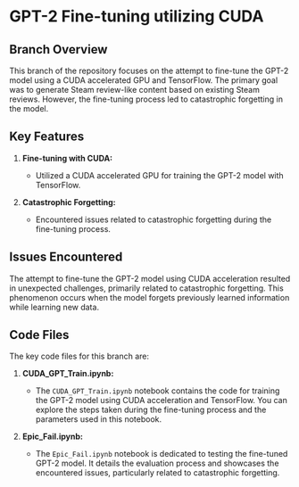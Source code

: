 # GPT-2 Fine-tuning utilizing CUDA

## Branch Overview

This branch of the repository focuses on the attempt to fine-tune the GPT-2 model using a CUDA accelerated GPU and TensorFlow. The primary goal was to generate Steam review-like content based on existing Steam reviews. However, the fine-tuning process led to catastrophic forgetting in the model.

## Key Features

1. **Fine-tuning with CUDA:**
   - Utilized a CUDA accelerated GPU for training the GPT-2 model with TensorFlow.

2. **Catastrophic Forgetting:**
   - Encountered issues related to catastrophic forgetting during the fine-tuning process.

## Issues Encountered

The attempt to fine-tune the GPT-2 model using CUDA acceleration resulted in unexpected challenges, primarily related to catastrophic forgetting. This phenomenon occurs when the model forgets previously learned information while learning new data.

## Code Files

The key code files for this branch are:

1. **CUDA_GPT_Train.ipynb:**
   - The `CUDA_GPT_Train.ipynb` notebook contains the code for training the GPT-2 model using CUDA acceleration and TensorFlow. You can explore the steps taken during the fine-tuning process and the parameters used in this notebook.

2. **Epic_Fail.ipynb:**
   - The `Epic_Fail.ipynb` notebook is dedicated to testing the fine-tuned GPT-2 model. It details the evaluation process and showcases the encountered issues, particularly related to catastrophic forgetting.
